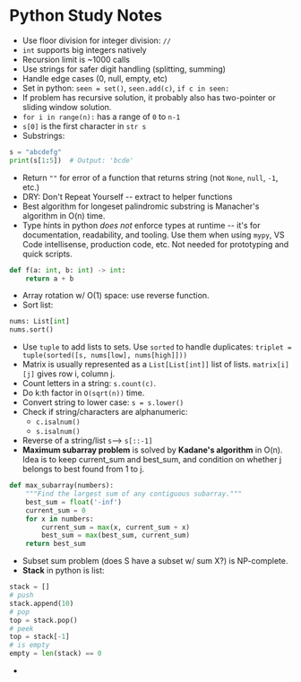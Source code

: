 # Python Study Notes

- Use floor division for integer division: `//`
- `int` supports big integers natively
- Recursion limit is ~1000 calls
- Use strings for safer digit handling (splitting, summing)
- Handle edge cases (0, null, empty, etc)
- Set in python: `seen = set()`, `seen.add(c)`, `if c in seen:`
- If problem has recursive solution, it probably also has two-pointer or sliding window solution.
- `for i in range(n):` has a range of `0` to `n-1`
- `s[0]` is the first character in `str s`
- Substrings:
```python
s = "abcdefg"
print(s[1:5])  # Output: 'bcde'
```
- Return `""` for error of a function that returns string (not `None`, `null`, `-1`, etc.)
- DRY: Don't Repeat Yourself -- extract to helper functions
- Best algorithm for longeset palindromic substring is Manacher's algorithm in O(n) time.
- Type hints in python *does not* enforce types at runtime -- it's for documentation, readability, and tooling. Use them when using `mypy`, VS Code intellisense, production code, etc. Not needed for prototyping and quick scripts.
```python
def f(a: int, b: int) -> int:
    return a + b
```
- Array rotation w/ O(1) space: use reverse function.
- Sort list:
```python
nums: List[int]
nums.sort()
```
- Use `tuple` to add lists to sets. Use `sorted` to handle duplicates: `triplet = tuple(sorted([s, nums[low], nums[high]]))`
- Matrix is usually represented as a `List[List[int]]` list of lists. `matrix[i][j]` gives row i, column j.
- Count letters in a string: `s.count(c)`.
- Do k:th factor in `O(sqrt(n))` time.
- Convert string to lower case: `s = s.lower()`
- Check if string/characters are alphanumeric:
    - `c.isalnum()`
    - `s.isalnum()`
- Reverse of a string/list `s`--> `s[::-1]`
- **Maximum subarray problem** is solved by **Kadane's algorithm** in O(n). Idea is to keep current_sum and best_sum, and condition on whether j belongs to best found from 1 to j.
```python
def max_subarray(numbers):
    """Find the largest sum of any contiguous subarray."""
    best_sum = float('-inf')
    current_sum = 0
    for x in numbers:
        current_sum = max(x, current_sum + x)
        best_sum = max(best_sum, current_sum)
    return best_sum
```
- Subset sum problem (does S have a subset w/ sum X?) is NP-complete.
- **Stack** in python is list:
```python
stack = []
# push
stack.append(10)
# pop
top = stack.pop()
# peek
top = stack[-1]
# is empty
empty = len(stack) == 0
```
- 
